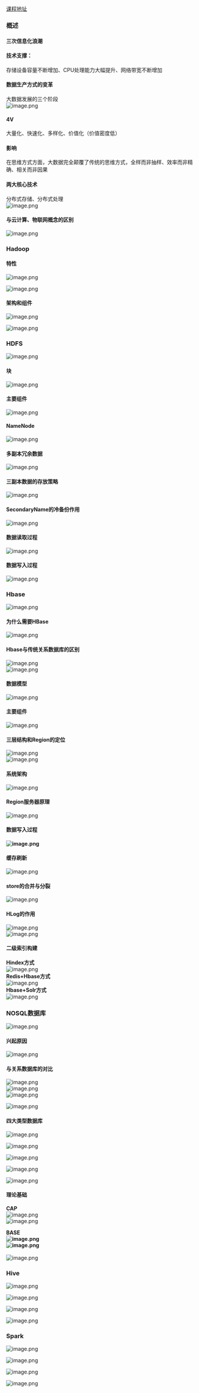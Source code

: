 
[课程地址](https://study.163.com/course/courseMain.htm?courseId=1002887002)

<a name="W7jsD"></a>
### 概述
<a name="IQ0ek"></a>
#### 三次信息化浪潮
<a name="zZHK2"></a>
#### 技术支撑：
存储设备容量不断增加、CPU处理能力大幅提升、网络带宽不断增加
<a name="fKjzr"></a>
#### 数据生产方式的变革
大数据发展的三个阶段<br />![image.png](https://cdn.nlark.com/yuque/0/2020/png/471305/1590708252441-ae76d513-8c4d-4e5a-88a1-2269c2bc5c51.png#align=left&display=inline&height=865&margin=%5Bobject%20Object%5D&name=image.png&originHeight=865&originWidth=1629&size=1244191&status=done&style=none&width=1629)
<a name="0374U"></a>
#### 4V
大量化、快速化、多样化、价值化（价值密度低）

<a name="nZ8QW"></a>
#### 影响
在思维方式方面，大数据完全颠覆了传统的思维方式，全样而非抽样、效率而非精确、相关而非因果
<a name="hJUOA"></a>
#### 两大核心技术
分布式存储、分布式处理<br />![image.png](https://cdn.nlark.com/yuque/0/2020/png/471305/1590709766953-b1af074e-5019-4090-aeec-6a7b1e13c02c.png#align=left&display=inline&height=775&margin=%5Bobject%20Object%5D&name=image.png&originHeight=775&originWidth=1627&size=898022&status=done&style=none&width=1627)
<a name="ZYQ1g"></a>
#### 与云计算、物联网概念的区别
![image.png](https://cdn.nlark.com/yuque/0/2020/png/471305/1590724402800-a58236e7-b06f-4a50-b409-051d52f30f1d.png#align=left&display=inline&height=753&margin=%5Bobject%20Object%5D&name=image.png&originHeight=753&originWidth=1193&size=439738&status=done&style=none&width=1193)


<a name="3kavs"></a>
### Hadoop
<a name="kAVak"></a>
#### 特性
![image.png](https://cdn.nlark.com/yuque/0/2020/png/471305/1590735287341-86b3840d-3493-4dc3-a1db-2c1968a86029.png#align=left&display=inline&height=223&margin=%5Bobject%20Object%5D&name=image.png&originHeight=223&originWidth=286&size=32931&status=done&style=none&width=286)


![image.png](https://cdn.nlark.com/yuque/0/2020/png/471305/1590735445818-12f39ddd-4ede-4f98-bbd3-65acc14bb1fd.png#align=left&display=inline&height=393&margin=%5Bobject%20Object%5D&name=image.png&originHeight=393&originWidth=553&size=110383&status=done&style=none&width=553)

<a name="XkiLs"></a>
#### 架构和组件
![image.png](https://cdn.nlark.com/yuque/0/2020/png/471305/1590739575608-0aee36fd-0192-4bb1-95a9-bfeea97d049d.png#align=left&display=inline&height=508&margin=%5Bobject%20Object%5D&name=image.png&originHeight=508&originWidth=737&size=444552&status=done&style=none&width=737)


![image.png](https://cdn.nlark.com/yuque/0/2020/png/471305/1590741958462-70f63657-c430-417a-963b-551255524faf.png#align=left&display=inline&height=182&margin=%5Bobject%20Object%5D&name=image.png&originHeight=182&originWidth=696&size=75727&status=done&style=none&width=696)


<a name="DlmYE"></a>
### HDFS
![image.png](https://cdn.nlark.com/yuque/0/2020/png/471305/1590987838383-d11a34d2-08ff-4de4-b2f9-c2cfd1820462.png#align=left&display=inline&height=680&margin=%5Bobject%20Object%5D&name=image.png&originHeight=680&originWidth=1288&size=311308&status=done&style=none&width=1288)

<a name="rKloG"></a>
#### 块
![image.png](https://cdn.nlark.com/yuque/0/2020/png/471305/1590987962157-bbc61796-7acc-4720-8923-320b49da4963.png#align=left&display=inline&height=676&margin=%5Bobject%20Object%5D&name=image.png&originHeight=676&originWidth=1397&size=603894&status=done&style=none&width=1397)

<a name="2UHiQ"></a>
#### 主要组件



![image.png](https://cdn.nlark.com/yuque/0/2020/png/471305/1590988108365-db2ea471-d9cd-471a-8239-2cb56f580cb6.png#align=left&display=inline&height=754&margin=%5Bobject%20Object%5D&name=image.png&originHeight=754&originWidth=943&size=469943&status=done&style=none&width=943)


<a name="aYCBm"></a>
#### NameNode
![image.png](https://cdn.nlark.com/yuque/0/2020/png/471305/1590988924589-bceb0df4-bc4f-453a-99a6-5644f559c2d0.png#align=left&display=inline&height=542&margin=%5Bobject%20Object%5D&name=image.png&originHeight=542&originWidth=1154&size=151664&status=done&style=none&width=1154)


<a name="82vce"></a>
#### 多副本冗余数据
![image.png](https://cdn.nlark.com/yuque/0/2020/png/471305/1590994640511-ad3b9d4b-0a31-4653-b55a-d98b5ff228cb.png#align=left&display=inline&height=633&margin=%5Bobject%20Object%5D&name=image.png&originHeight=633&originWidth=1479&size=242575&status=done&style=none&width=1479)
<a name="3fc5j"></a>
#### 三副本数据的存放策略
![image.png](https://cdn.nlark.com/yuque/0/2020/png/471305/1590994890654-a59a3bf4-1e3a-42b0-b5c3-ec23cef7b5b1.png#align=left&display=inline&height=811&margin=%5Bobject%20Object%5D&name=image.png&originHeight=811&originWidth=1564&size=450416&status=done&style=none&width=1564)

<a name="mYANB"></a>
#### SecondaryName的冷备份作用
![image.png](https://cdn.nlark.com/yuque/0/2020/png/471305/1590995117864-7d1b389c-318f-4713-bc58-3ad83c8414ff.png#align=left&display=inline&height=366&margin=%5Bobject%20Object%5D&name=image.png&originHeight=366&originWidth=1355&size=301348&status=done&style=none&width=1355)

<a name="hCnJB"></a>
#### 数据读取过程
![image.png](https://cdn.nlark.com/yuque/0/2020/png/471305/1590996672808-fa4379f5-0461-4647-a91f-fd68590a10f1.png#align=left&display=inline&height=888&margin=%5Bobject%20Object%5D&name=image.png&originHeight=888&originWidth=1369&size=698522&status=done&style=none&width=1369)

<a name="lC0nr"></a>
#### 数据写入过程
![image.png](https://cdn.nlark.com/yuque/0/2020/png/471305/1590997891940-9099a88d-f96a-43f5-9ab7-2cca1159ed6c.png#align=left&display=inline&height=870&margin=%5Bobject%20Object%5D&name=image.png&originHeight=870&originWidth=1510&size=757557&status=done&style=none&width=1510)


<a name="V4PPB"></a>
### Hbase

![image.png](https://cdn.nlark.com/yuque/0/2020/png/471305/1591159728646-6fc580ce-b79c-442c-907e-bce4c84ea707.png#align=left&display=inline&height=487&margin=%5Bobject%20Object%5D&name=image.png&originHeight=487&originWidth=1013&size=207631&status=done&style=none&width=1013)
<a name="uHOuE"></a>
#### 为什么需要HBase
![image.png](https://cdn.nlark.com/yuque/0/2020/png/471305/1591159752046-17ba7cdf-aac0-49ab-b889-9b9025acf8d1.png#align=left&display=inline&height=684&margin=%5Bobject%20Object%5D&name=image.png&originHeight=684&originWidth=1504&size=812153&status=done&style=none&width=1504)

<a name="oVShm"></a>
#### Hbase与传统关系数据库的区别
![image.png](https://cdn.nlark.com/yuque/0/2020/png/471305/1591159777107-23272db7-7fa4-4ab4-bd55-a09b82c098d6.png#align=left&display=inline&height=407&margin=%5Bobject%20Object%5D&name=image.png&originHeight=407&originWidth=1510&size=511053&status=done&style=none&width=1510)<br />![image.png](https://cdn.nlark.com/yuque/0/2020/png/471305/1591159832700-377e30f7-2ef8-46d0-8704-591be31d3b5b.png#align=left&display=inline&height=664&margin=%5Bobject%20Object%5D&name=image.png&originHeight=664&originWidth=1539&size=693637&status=done&style=none&width=1539)
<a name="T4E0g"></a>
#### 数据模型

![image.png](https://cdn.nlark.com/yuque/0/2020/png/471305/1591159859808-cca83d73-dd1d-4114-9340-00918ecd5101.png#align=left&display=inline&height=695&margin=%5Bobject%20Object%5D&name=image.png&originHeight=695&originWidth=1558&size=602677&status=done&style=none&width=1558)

<a name="Ksqwc"></a>
#### 主要组件
![image.png](https://cdn.nlark.com/yuque/0/2020/png/471305/1591159367039-2cad29fd-64cd-4c58-9c90-3caf57d3b433.png#align=left&display=inline&height=693&margin=%5Bobject%20Object%5D&name=image.png&originHeight=693&originWidth=1616&size=559833&status=done&style=none&width=1616)


<a name="kOHeK"></a>
#### 三层结构和Region的定位
![image.png](https://cdn.nlark.com/yuque/0/2020/png/471305/1591159320425-d8428e09-aeed-44b3-8dad-65eacad80581.png#align=left&display=inline&height=843&margin=%5Bobject%20Object%5D&name=image.png&originHeight=843&originWidth=1294&size=374071&status=done&style=none&width=1294)<br />![image.png](https://cdn.nlark.com/yuque/0/2020/png/471305/1591159948921-1cac0333-bb2d-4d2f-9331-ea2b5dc5835b.png#align=left&display=inline&height=256&margin=%5Bobject%20Object%5D&name=image.png&originHeight=256&originWidth=1326&size=165642&status=done&style=none&width=1326)


<a name="8pX08"></a>
#### 系统架构
![image.png](https://cdn.nlark.com/yuque/0/2020/png/471305/1591160064589-a02a7a50-1800-40b0-be5c-16fd677510ef.png#align=left&display=inline&height=846&margin=%5Bobject%20Object%5D&name=image.png&originHeight=846&originWidth=1331&size=315278&status=done&style=none&width=1331)

<a name="sQRBh"></a>
#### Region服务器原理
![image.png](https://cdn.nlark.com/yuque/0/2020/png/471305/1591160474374-88d8f0ef-c06b-4998-bb1d-24c03b620cbb.png#align=left&display=inline&height=854&margin=%5Bobject%20Object%5D&name=image.png&originHeight=854&originWidth=1303&size=285445&status=done&style=none&width=1303)

<a name="umpMT"></a>
#### 数据写入过程
<a name="vCBle"></a>
#### ![image.png](https://cdn.nlark.com/yuque/0/2020/png/471305/1591171875723-3eeba33e-c693-4183-a099-f4012abf82f1.png#align=left&display=inline&height=290&margin=%5Bobject%20Object%5D&name=image.png&originHeight=290&originWidth=1463&size=296634&status=done&style=none&width=1463)

<a name="Z69Ik"></a>
#### 缓存刷新
![image.png](https://cdn.nlark.com/yuque/0/2020/png/471305/1591171909279-e0056b54-8abe-4e11-b4de-b259874e355f.png#align=left&display=inline&height=538&margin=%5Bobject%20Object%5D&name=image.png&originHeight=538&originWidth=1462&size=472333&status=done&style=none&width=1462)


<a name="cJgrd"></a>
#### store的合并与分裂
![image.png](https://cdn.nlark.com/yuque/0/2020/png/471305/1591171950293-a09d114d-e8a3-41e2-99fd-d4837b0d43cb.png#align=left&display=inline&height=715&margin=%5Bobject%20Object%5D&name=image.png&originHeight=715&originWidth=1526&size=300969&status=done&style=none&width=1526)

<a name="Dl5Um"></a>
#### HLog的作用
![image.png](https://cdn.nlark.com/yuque/0/2020/png/471305/1591172059784-b295bbcd-f04b-43cb-a926-618e2034d180.png#align=left&display=inline&height=380&margin=%5Bobject%20Object%5D&name=image.png&originHeight=380&originWidth=1512&size=344158&status=done&style=none&width=1512)<br />![image.png](https://cdn.nlark.com/yuque/0/2020/png/471305/1591172096355-b33caec9-7daa-4983-822f-01c472ee810f.png#align=left&display=inline&height=748&margin=%5Bobject%20Object%5D&name=image.png&originHeight=748&originWidth=1546&size=852994&status=done&style=none&width=1546)
<a name="9IvNr"></a>
#### 
<a name="yiJ8h"></a>
#### 
<a name="HdTpJ"></a>
#### 二级索引构建


**Hindex方式**<br />![image.png](https://cdn.nlark.com/yuque/0/2020/png/471305/1591171000798-15966726-bdaa-438c-8463-951b465fbdba.png#align=left&display=inline&height=787&margin=%5Bobject%20Object%5D&name=image.png&originHeight=787&originWidth=1521&size=795754&status=done&style=none&width=1521)<br />**Redis+Hbase方式**<br />![image.png](https://cdn.nlark.com/yuque/0/2020/png/471305/1591171080407-e56f4ebb-de1a-4991-9f07-26416994c19f.png#align=left&display=inline&height=790&margin=%5Bobject%20Object%5D&name=image.png&originHeight=790&originWidth=1440&size=471377&status=done&style=none&width=1440)<br />**Hbase+Solr方式**<br />![image.png](https://cdn.nlark.com/yuque/0/2020/png/471305/1591171173346-eea553f8-4e0a-480d-98e4-02b035cf0117.png#align=left&display=inline&height=684&margin=%5Bobject%20Object%5D&name=image.png&originHeight=684&originWidth=1291&size=258556&status=done&style=none&width=1291)

<a name="gCzSg"></a>
### NOSQL数据库
![image.png](https://cdn.nlark.com/yuque/0/2020/png/471305/1591320326138-d79fdba6-9668-402e-91a9-b33a3bb7a3b5.png#align=left&display=inline&height=657&margin=%5Bobject%20Object%5D&name=image.png&originHeight=657&originWidth=1399&size=362160&status=done&style=none&width=1399)

<a name="vCxfO"></a>
#### 兴起原因
![image.png](https://cdn.nlark.com/yuque/0/2020/png/471305/1591320377052-ce923670-faad-439c-add0-ff3c77439ee8.png#align=left&display=inline&height=774&margin=%5Bobject%20Object%5D&name=image.png&originHeight=774&originWidth=1719&size=1060843&status=done&style=none&width=1719)



<a name="MgzzQ"></a>
#### 与关系数据库的对比
![image.png](https://cdn.nlark.com/yuque/0/2020/png/471305/1591320466479-b45b34f5-8c8e-4f17-a2e2-c160f0725a9a.png#align=left&display=inline&height=841&margin=%5Bobject%20Object%5D&name=image.png&originHeight=841&originWidth=1715&size=612557&status=done&style=none&width=1715)<br />![image.png](https://cdn.nlark.com/yuque/0/2020/png/471305/1591320524687-bfcc5b5d-97e5-4d32-b326-5883b5d4b8f2.png#align=left&display=inline&height=787&margin=%5Bobject%20Object%5D&name=image.png&originHeight=787&originWidth=1846&size=647560&status=done&style=none&width=1846)<br />![image.png](https://cdn.nlark.com/yuque/0/2020/png/471305/1591320562763-698650da-a29c-4396-a804-3a9e9e810cea.png#align=left&display=inline&height=777&margin=%5Bobject%20Object%5D&name=image.png&originHeight=777&originWidth=1752&size=441265&status=done&style=none&width=1752)

![image.png](https://cdn.nlark.com/yuque/0/2020/png/471305/1591320613943-c1823d6e-ef95-4c98-bee1-662279502cae.png#align=left&display=inline&height=796&margin=%5Bobject%20Object%5D&name=image.png&originHeight=796&originWidth=1641&size=779005&status=done&style=none&width=1641)


<a name="K6Hb4"></a>
#### 四大类型数据库
![image.png](https://cdn.nlark.com/yuque/0/2020/png/471305/1591320653161-f10083f6-64c7-4117-8671-0ae80f21e9db.png#align=left&display=inline&height=879&margin=%5Bobject%20Object%5D&name=image.png&originHeight=879&originWidth=1552&size=968883&status=done&style=none&width=1552)


![image.png](https://cdn.nlark.com/yuque/0/2020/png/471305/1591320706883-ee19871f-816f-4216-a3b4-9dff0c8c1c22.png#align=left&display=inline&height=852&margin=%5Bobject%20Object%5D&name=image.png&originHeight=852&originWidth=1781&size=597874&status=done&style=none&width=1781)

![image.png](https://cdn.nlark.com/yuque/0/2020/png/471305/1591320740203-101b6fb2-3c30-40d6-a3c3-cd551a8dc70a.png#align=left&display=inline&height=835&margin=%5Bobject%20Object%5D&name=image.png&originHeight=835&originWidth=1666&size=430463&status=done&style=none&width=1666)

![image.png](https://cdn.nlark.com/yuque/0/2020/png/471305/1591320771748-8de0e488-83f1-4929-919f-9a0dea8941ab.png#align=left&display=inline&height=849&margin=%5Bobject%20Object%5D&name=image.png&originHeight=849&originWidth=1685&size=590536&status=done&style=none&width=1685)

![image.png](https://cdn.nlark.com/yuque/0/2020/png/471305/1591320812650-48dfd4ad-9b5c-48e3-b040-9a032f08c8c4.png#align=left&display=inline&height=773&margin=%5Bobject%20Object%5D&name=image.png&originHeight=773&originWidth=1718&size=315927&status=done&style=none&width=1718)

<a name="z2FWQ"></a>
#### 理论基础

**CAP**<br />![image.png](https://cdn.nlark.com/yuque/0/2020/png/471305/1591320853716-dfd3ba06-c111-4071-beb8-0805e4021af7.png#align=left&display=inline&height=846&margin=%5Bobject%20Object%5D&name=image.png&originHeight=846&originWidth=1705&size=715020&status=done&style=none&width=1705)<br />![image.png](https://cdn.nlark.com/yuque/0/2020/png/471305/1591320877299-c868fd4c-9f1f-43b8-993e-d23a5df246c0.png#align=left&display=inline&height=627&margin=%5Bobject%20Object%5D&name=image.png&originHeight=627&originWidth=949&size=359354&status=done&style=none&width=949)


**BASE**<br />**![image.png](https://cdn.nlark.com/yuque/0/2020/png/471305/1591320957406-168dcf09-aa38-4563-942f-e18e9715b776.png#align=left&display=inline&height=783&margin=%5Bobject%20Object%5D&name=image.png&originHeight=783&originWidth=1767&size=535158&status=done&style=none&width=1767)**<br />**![image.png](https://cdn.nlark.com/yuque/0/2020/png/471305/1591320977082-13391bf4-1259-4309-b4ec-a7d6e35c6334.png#align=left&display=inline&height=688&margin=%5Bobject%20Object%5D&name=image.png&originHeight=688&originWidth=1756&size=685516&status=done&style=none&width=1756)**<br />**<br />**![image.png](https://cdn.nlark.com/yuque/0/2020/png/471305/1591321213271-ab6000a0-2a99-46e4-b644-e89fcddae01e.png#align=left&display=inline&height=793&margin=%5Bobject%20Object%5D&name=image.png&originHeight=793&originWidth=1692&size=649314&status=done&style=none&width=1692)**<br />**
<a name="Soo30"></a>
### Hive
![image.png](https://cdn.nlark.com/yuque/0/2020/png/471305/1595732996834-2bd5f20c-8fa2-4c66-bb79-9639ec8e79ce.png#align=left&display=inline&height=751&margin=%5Bobject%20Object%5D&name=image.png&originHeight=751&originWidth=1591&size=670805&status=done&style=none&width=1591)

![image.png](https://cdn.nlark.com/yuque/0/2020/png/471305/1595737373199-d20a221c-88fd-4a96-8824-9a7852c93bac.png#align=left&display=inline&height=789&margin=%5Bobject%20Object%5D&name=image.png&originHeight=789&originWidth=1263&size=262292&status=done&style=none&width=1263)

![image.png](https://cdn.nlark.com/yuque/0/2020/png/471305/1595737405367-aefab24c-48a8-4487-a1b8-7c93158e40e6.png#align=left&display=inline&height=894&margin=%5Bobject%20Object%5D&name=image.png&originHeight=894&originWidth=1968&size=713977&status=done&style=none&width=1968)

![image.png](https://cdn.nlark.com/yuque/0/2020/png/471305/1595737451908-5953780d-cc6a-4259-927f-c4668dcab4b8.png#align=left&display=inline&height=959&margin=%5Bobject%20Object%5D&name=image.png&originHeight=959&originWidth=1924&size=985240&status=done&style=none&width=1924)


<a name="p6a3y"></a>
### Spark

![image.png](https://cdn.nlark.com/yuque/0/2020/png/471305/1595737767034-66b575eb-07ab-4abd-a00a-700e631b63cf.png#align=left&display=inline&height=980&margin=%5Bobject%20Object%5D&name=image.png&originHeight=980&originWidth=1723&size=553576&status=done&style=none&width=1723)

![image.png](https://cdn.nlark.com/yuque/0/2020/png/471305/1595737871748-d06092f3-015b-4ba8-b4de-851b99959577.png#align=left&display=inline&height=622&margin=%5Bobject%20Object%5D&name=image.png&originHeight=622&originWidth=1434&size=263858&status=done&style=none&width=1434)

![image.png](https://cdn.nlark.com/yuque/0/2020/png/471305/1595738901892-4584309f-73a1-4800-9ac3-68fda812010f.png#align=left&display=inline&height=932&margin=%5Bobject%20Object%5D&name=image.png&originHeight=932&originWidth=1764&size=924579&status=done&style=none&width=1764)

![image.png](https://cdn.nlark.com/yuque/0/2020/png/471305/1595739037505-f7482911-d225-4a3c-a3dc-3d9df9f2aed0.png#align=left&display=inline&height=655&margin=%5Bobject%20Object%5D&name=image.png&originHeight=655&originWidth=1581&size=327671&status=done&style=none&width=1581)

